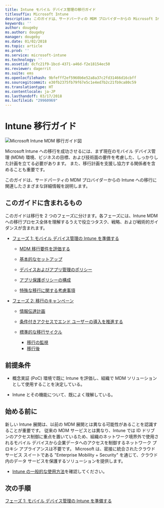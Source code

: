```yaml
---
title: Intune モバイル デバイス管理の移行ガイド
titlesuffix: Microsoft Intune
description: このガイドは、サードパーティの MDM プロバイダーからの Microsoft Intune への移行に関連したさまざまな詳細情報を説明します。
keywords: ''
author: dougeby
ms.author: dougeby
manager: dougeby
ms.date: 01/02/2018
ms.topic: article
ms.prod: ''
ms.service: microsoft-intune
ms.technology: ''
ms.assetid: dcfc21f9-1bcd-4371-a46d-f2e18154ec50
ms.reviewer: dagerrit
ms.suite: ems
ms.openlocfilehash: 9bfefff2ef5960b6e52a8a37c2fd31466d16cbff
ms.sourcegitcommit: e30fb2375fb79f67e5c1e4ed7b2c21fb9ca80c59
ms.translationtype: HT
ms.contentlocale: ja-JP
ms.lasthandoff: 03/17/2018
ms.locfileid: "29960969"
---
```

# <a name="intune-migration-guide"></a>Intune 移行ガイド

![Microsoft Intune MDM 移行ガイド図](./media/MDM-migration-guide-art.PNG)

Microsoft Intune への移行を成功させるには、まず現在のモバイル デバイス管理 (MDM) 環境、ビジネスの目標、および技術面の要件を考慮した、しっかりした計画を立てる必要があります。 また、移行計画を支援し協力する関係者を含めることも重要です。

このガイドは、サードパーティの MDM プロバイダーからの Intune への移行に関連したさまざまな詳細情報を説明します。

## <a name="whats-included-in-this-guide"></a>このガイドに含まれるもの

このガイドは移行を 2 つのフェーズに分けます。各フェーズには、Intune MDM への移行プロセス全体を理解するうえで役立つタスク、戦略、および戦術的ガイダンスが含まれます。

-   [フェーズ 1: モバイル デバイス管理の Intune を準備する](migration-guide-prepare.md)

    -   [MDM 移行要件を評価する](migration-guide-prepare.md#assess-mdm-requirements)

    -   [基本的なセットアップ](migration-guide-setup.md)

    -   [デバイスおよびアプリ管理のポリシー](migration-guide-configure-policies.md)

    -   [アプリ保護ポリシーの構成](migration-guide-app-protection-policies.md)

    -   [特殊な移行に関する考慮事項](migration-guide-considerations.md)

-   [フェーズ 2: 移行のキャンペーン](migration-guide-campaign.md)

    -   [情報伝達計画](migration-guide-communication-plan.md)

    -   [条件付きアクセスでエンド ユーザーの導入を推進する](migration-guide-drive-adoption.md)

    -   [標準的な移行サイクル](migration-guide-cycle.md)
        -   [移行の監視](migration-guide-cycle.md#monitoring-migration)
        -   [移行後](migration-guide-cycle.md#post-migration)

## <a name="assumptions"></a>前提条件

-   概念実証 (PoC) 環境で既に Intune を評価し、組織で MDM ソリューションとして使用することを決定している。

-   Intune とその機能について、既によく理解している。

## <a name="before-you-begin"></a>始める前に

新しい Intune 展開は、以前の MDM 展開とは異なる可能性があることを認識することが重要です。 従来の MDM サービスとは異なり、Intune では ID ドリブンのアクセス制御に重点を置いているため、組織のネットワーク境界外で使用されるモバイル デバイスから企業データへのアクセスを制御するネットワーク プロキシ アプライアンスは不要です。 Microsoft は、密接に統合されたクラウド サービス スイートである "Enterprise Mobility + Security" を通じて、クラウド内のデータ サービスを保護するソリューションを提供します。

-   [Intune の一般的な使用方法](common-scenarios.md)を確認してください。

## <a name="next-steps"></a>次の手順

[フェーズ 1: モバイル デバイス管理の Intune を準備する](migration-guide-prepare.md)
